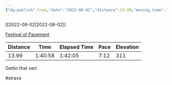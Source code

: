 ```yaml
---
{"dg-publish":true,"date":"2022-08-02","distance":13.99,"moving_time":"1:40:58","elapsed_time":"1:42:05","pace":"7:12","total_elevation_gain":311,"url":"https://www.strava.com/activities/7572219384","permalink":"/01-personal/strava/2022-08-02-festival-of-pavement/","dgPassFrontmatter":true}
---
```



[[2022-08-02\|2022-08-02]]

[Festival of Pavement](https://www.strava.com/activities/7572219384)

| Distance | Time    | Elapsed Time | Pace | Elevation |
| -------- | ------- | ------------ | ---- | --------- |
| 13.99    | 1:40:58 | 1:42:05      | 7:12 | 311       |


Gettin that vert

#strava

